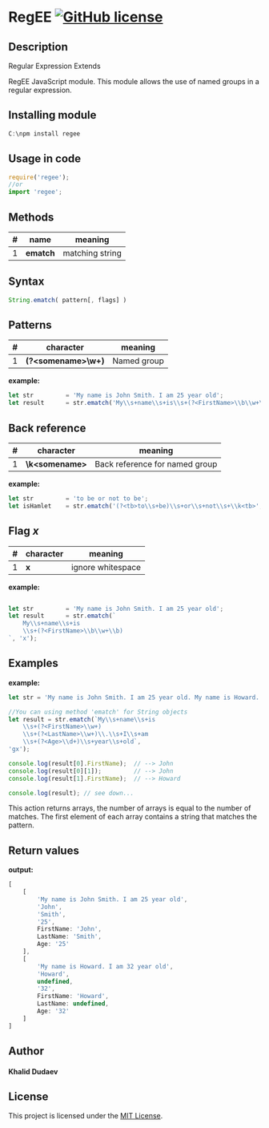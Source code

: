
# RegEE [![GitHub license](https://img.shields.io/badge/license-MIT-blue.svg)](https://github.com/facebook/react/blob/master/LICENSE)

## Description
Regular Expression Extends

RegEE JavaScript module. This module allows the use of named groups in a regular expression.

## Installing module

```javascript
C:\npm install regee
```

## Usage in code

```javascript
require('regee');
//or
import 'regee';
```

## Methods
|#| name | meaning |
|--|--|--|
|1| **ematch** | matching string |


## Syntax
```javascript
String.ematch( pattern[, flags] )
```

## Patterns

|#| character | meaning |
|--|--|--|
|1|**(?\<somename\>\w+)**|Named group|

**example:**
```javascript
let str         = 'My name is John Smith. I am 25 year old';
let result      = str.ematch('My\\s+name\\s+is\\s+(?<FirstName>\\b\\w+\\b)');
```

## Back reference
|#| character | meaning |
|--|--|--|
|1|**\k\<somename\>**|Back reference for named group|

**example:**
```javascript
let str         = 'to be or not to be';
let isHamlet    = str.ematch('(?<tb>to\\s+be)\\s+or\\s+not\\s+\\k<tb>', 'i');
```

## Flag ***x***
|#| character | meaning |
|--|--|--|
|1|**x**| ignore whitespace |

**example:**
```javascript

let str         = 'My name is John Smith. I am 25 year old';
let result      = str.ematch(`
    My\\s+name\\s+is
    \\s+(?<FirstName>\\b\\w+\\b)
`, 'x');
```

## Examples

**example:**
``` javascript
let str = 'My name is John Smith. I am 25 year old. My name is Howard. I am 32 year old.';

//You can using method 'ematch' for String objects
let result = str.ematch(`My\\s+name\\s+is
	\\s+(?<FirstName>\\w+)
	\\s+(?<LastName>\\w+)\\.\\s+I\\s+am
	\\s+(?<Age>\\d+)\\s+year\\s+old`,
'gx');

console.log(result[0].FirstName);  // --> John
console.log(result[0][1]);         // --> John
console.log(result[1].FirstName);  // --> Howard

console.log(result); // see down...
```

This action returns arrays, the number of arrays is equal to the number of matches. The first element of each array contains a string that matches the pattern. 


## Return values
**output:**
``` javascript
[
    [
        'My name is John Smith. I am 25 year old',
        'John',
        'Smith',
        '25',
        FirstName: 'John',
        LastName: 'Smith',
        Age: '25'
    ],
    [
        'My name is Howard. I am 32 year old',
        'Howard',
        undefined,
        '32',
        FirstName: 'Howard',
        LastName: undefined,
        Age: '32'
    ]
]
```



## Author
#### Khalid Dudaev

## License 
This project is licensed under the [MIT License](https://opensource.org/licenses/MIT).

